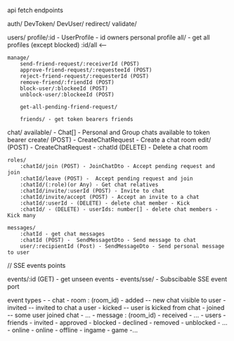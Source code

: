 api fetch endpoints

auth/
	DevToken/
	DevUser/
	redirect/
	validate/

users/
	profile/:id - UserProfile - id owners personal profile
	all/ - get all profiles (except blocked)
	:id/all <-- 
	
	manage/
		send-friend-request/:receiverId (POST)
		approve-friend-request/:requesteeId (POST)
		reject-friend-request/:requesterId (POST)
		remove-friend/:friendId (POST)
		block-user/:blockeeId (POST)
		unblock-user/:blockeeId (POST)

		get-all-pending-friend-request/

		friends/ - get token bearers friends

chat/
	available/ - Chat[] - Personal and Group chats available to token bearer
	create/ (POST) - CreateChatRequest - Create a chat room
	edit/ (POST) - CreateChatRequest - 
	:chatId (DELETE) - Delete a chat room

	roles/
		:chatId/join (POST) - JoinChatDto - Accept pending request and join
		:chatId/leave (POST) -  Accept pending request and join
		:chatId/(:role)(or Any) - Get chat relatives
		:chatId/invite/:userId (POST) - Invite to chat
		:chatId/invite/accept (POST) - Accept an invite to a chat
		:chatId/:userId - (DELETE) - delete chat member - Kick
		:chatId/ - (DELETE) - userIds: number[] - delete chat members - Kick many
	
	messages/
		:chatId - get chat messages
		:chatId (POST) -  SendMessagetDto - Send message to chat
		user/:recipientId (Post) - SendMessageDto - Send personal message to user
	

// SSE events points

events/:id (GET) - get unseen events - 
events/sse/ - Subscibable SSE event port

event types - 
	- chat
		- room : (room_id)
			- added -- new chat visible to user
			- invited -- invited to chat a user
			- kicked -- user is kicked from chat
			- joined -- some user joined chat
			- ...
		- message : (room_id)
			- received
			- ...
	- users
		- friends
			- invited
			- approved
			- blocked
			- declined
			- removed
			- unblocked
			- ...
		- online
			- online
			- offline
			- ingame
	- game
		-...

